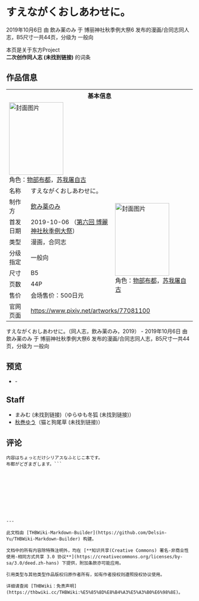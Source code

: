 # すえながくおしあわせに。

<!-- source html: G:\repos\THBWiki-Markdown-Builder\THBWikiMarkdown\Temp\main\6\6c\ns0%3A%E3%81%99%E3%81%88%E3%81%AA%E3%81%8C%E3%81%8F%E3%81%8A%E3%81%97%E3%81%82%E3%82%8F%E3%81%9B%E3%81%AB%E3%80%82.html -->

2019年10月6日 由 飲み薬のみ 于 博丽神社秋季例大祭6 发布的漫画/合同志同人志，B5尺寸一共44页，分级为 一般向

本页是关于东方Project  
 **二次创作同人志 (未找到链接)** 的词条
## 作品信息

<table><tbody><tr><th colspan="3">基本信息</th></tr><tr><td class="cover-artwork-mobile" colspan="2"><a href="./文件-すえながくおしあわせに。封面.png.md" class="image" title="封面图片"><img alt="封面图片" src="https://upload.thwiki.cc/thumb/7/7b/%E3%81%99%E3%81%88%E3%81%AA%E3%81%8C%E3%81%8F%E3%81%8A%E3%81%97%E3%81%82%E3%82%8F%E3%81%9B%E3%81%AB%E3%80%82%E5%B0%81%E9%9D%A2.png/146px-%E3%81%99%E3%81%88%E3%81%AA%E3%81%8C%E3%81%8F%E3%81%8A%E3%81%97%E3%81%82%E3%82%8F%E3%81%9B%E3%81%AB%E3%80%82%E5%B0%81%E9%9D%A2.png" decoding="async" loading="lazy" width="146" height="196" srcset="https://upload.thwiki.cc/thumb/7/7b/%E3%81%99%E3%81%88%E3%81%AA%E3%81%8C%E3%81%8F%E3%81%8A%E3%81%97%E3%81%82%E3%82%8F%E3%81%9B%E3%81%AB%E3%80%82%E5%B0%81%E9%9D%A2.png/219px-%E3%81%99%E3%81%88%E3%81%AA%E3%81%8C%E3%81%8F%E3%81%8A%E3%81%97%E3%81%82%E3%82%8F%E3%81%9B%E3%81%AB%E3%80%82%E5%B0%81%E9%9D%A2.png 1.5x, https://upload.thwiki.cc/thumb/7/7b/%E3%81%99%E3%81%88%E3%81%AA%E3%81%8C%E3%81%8F%E3%81%8A%E3%81%97%E3%81%82%E3%82%8F%E3%81%9B%E3%81%AB%E3%80%82%E5%B0%81%E9%9D%A2.png/293px-%E3%81%99%E3%81%88%E3%81%AA%E3%81%8C%E3%81%8F%E3%81%8A%E3%81%97%E3%81%82%E3%82%8F%E3%81%9B%E3%81%AB%E3%80%82%E5%B0%81%E9%9D%A2.png 2x" data-file-width="1200" data-file-height="1607"></a><div class="cover-char">角色：<a href="./物部布都.md" title="物部布都">物部布都</a>，<a href="./苏我屠自古.md" title="苏我屠自古">苏我屠自古</a></div></td>
</tr><tr><td class="label">名称</td><td colspan="2"> すえながくおしあわせに。 </td></tr><tr><td class="label">制作方</td><td><a href="./飲み薬のみ.md" title="飲み薬のみ">飲み薬のみ</a></td><td class="cover-artwork" rowspan="7" style="min-width:196px;"><a href="./文件-すえながくおしあわせに。封面.png.md" class="image" title="封面图片"><img alt="封面图片" src="https://upload.thwiki.cc/thumb/7/7b/%E3%81%99%E3%81%88%E3%81%AA%E3%81%8C%E3%81%8F%E3%81%8A%E3%81%97%E3%81%82%E3%82%8F%E3%81%9B%E3%81%AB%E3%80%82%E5%B0%81%E9%9D%A2.png/146px-%E3%81%99%E3%81%88%E3%81%AA%E3%81%8C%E3%81%8F%E3%81%8A%E3%81%97%E3%81%82%E3%82%8F%E3%81%9B%E3%81%AB%E3%80%82%E5%B0%81%E9%9D%A2.png" decoding="async" loading="lazy" width="146" height="196" srcset="https://upload.thwiki.cc/thumb/7/7b/%E3%81%99%E3%81%88%E3%81%AA%E3%81%8C%E3%81%8F%E3%81%8A%E3%81%97%E3%81%82%E3%82%8F%E3%81%9B%E3%81%AB%E3%80%82%E5%B0%81%E9%9D%A2.png/219px-%E3%81%99%E3%81%88%E3%81%AA%E3%81%8C%E3%81%8F%E3%81%8A%E3%81%97%E3%81%82%E3%82%8F%E3%81%9B%E3%81%AB%E3%80%82%E5%B0%81%E9%9D%A2.png 1.5x, https://upload.thwiki.cc/thumb/7/7b/%E3%81%99%E3%81%88%E3%81%AA%E3%81%8C%E3%81%8F%E3%81%8A%E3%81%97%E3%81%82%E3%82%8F%E3%81%9B%E3%81%AB%E3%80%82%E5%B0%81%E9%9D%A2.png/293px-%E3%81%99%E3%81%88%E3%81%AA%E3%81%8C%E3%81%8F%E3%81%8A%E3%81%97%E3%81%82%E3%82%8F%E3%81%9B%E3%81%AB%E3%80%82%E5%B0%81%E9%9D%A2.png 2x" data-file-width="1200" data-file-height="1607"></a><div class="cover-char">角色：<a href="./物部布都.md" title="物部布都">物部布都</a>，<a href="./苏我屠自古.md" title="苏我屠自古">苏我屠自古</a></div></td>
</tr><tr><td class="label">首发日期</td><td>2019-10-06&#160;（<a href="/展会作品列表?e=%E5%8D%9A%E4%B8%BD%E7%A5%9E%E7%A4%BE%E7%A7%8B%E5%AD%A3%E4%BE%8B%E5%A4%A7%E7%A5%AD%236">第六回 博麗神社秋季例大祭</a>）</td></tr><tr><td class="label">类型</td><td>漫画，合同志</td></tr><tr><td class="label">分级指定</td><td>一般向</td></tr><tr><td class="label">尺寸</td><td>B5</td></tr><tr><td class="label">页数</td><td>44P</td></tr><tr><td class="label">售价</td><td>会场售价：500日元</td></tr>
<tr><td class="label">官网页面</td><td colspan="2"><a rel="nofollow" class="external free" href="https://www.pixiv.net/artworks/77081100">https://www.pixiv.net/artworks/77081100</a></td></tr></tbody></table>

すえながくおしあわせに。（同人志，飲み薬のみ，2019） - 2019年10月6日 由 飲み薬のみ 于 博丽神社秋季例大祭6 发布的漫画/合同志同人志，B5尺寸一共44页，分级为 一般向
## 预览
- [](./文件-すえながくおしあわせに。预览图1.png.md)- [](./文件-すえながくおしあわせに。预览图2.png.md)

## Staff
- まみむ (未找到链接)（ゆらゆも冬狐 (未找到链接)）
- [秋巻ゆう](./秋巻ゆう.md)（猫と狗尾草 (未找到链接)）

## 评论
```
内容はちょっとだけシリアスなふとじこ本です。
布都がどぎまぎします。```

  
  

  





---

此文档由 [THBWiki-Markdown-Builder](https://github.com/Delsin-Yu/THBWiki-Markdown-Builder) 构建。

文档中的所有内容除特殊注明外，均在 [**知识共享(Creative Commons) 署名-非商业性使用-相同方式共享 3.0 协议**](https://creativecommons.org/licenses/by-sa/3.0/deed.zh-hans) 下提供，附加条款亦可能应用。

引用类型与其他类型作品版权归原作者所有，如有作者授权则遵照授权协议使用。

详细请查阅 [THBWiki：免责声明](https://thbwiki.cc/THBWiki:%E5%85%8D%E8%B4%A3%E5%A3%B0%E6%98%8E)。

